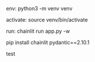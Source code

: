 env:
	python3 -m venv venv

activate:
	source venv/bin/activate

run:
	chainlit run app.py -w

pip install chainlit pydantic==2.10.1

test